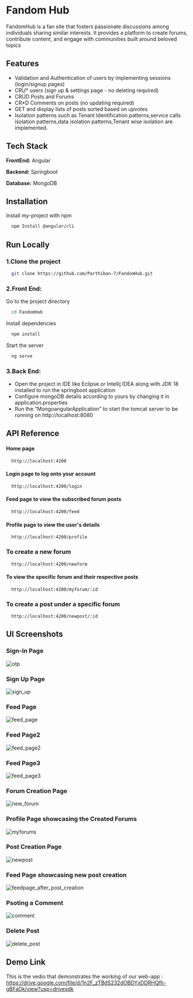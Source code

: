 
# Fandom Hub

FandomHub is a fan site that fosters passionate discussions among individuals sharing similar interests.
It provides a platform to create forums, contribute content, and engage with communities built around beloved topics



## Features

- Validation and Authentication of users by implementing sessions (login/signup pages)
- CRU* users (sign up & settings page - no deleting required)
- CRUD Posts and Forums
- CR*D Comments on posts (no updating required)
- GET and display lists of posts sorted based on upvotes
- Isolation patterns such as Tenant Identification patterns,service calls isolation patterns,data isolation patterns,Tenant wise isolation are implemented.



## Tech Stack

**FrontEnd:** Angular

**Backend:** Springboot

**Database:** MongoDB


## Installation

Install my-project with npm

```bash
  npm Install @angular/cli 
```
    
## Run Locally


### 1.Clone the project
```bash
  git clone https://github.com/Parthiban-7/FandomHub.git
```
### 2.Front End:

Go to the project directory

```bash
  cd FandomHub
```

Install dependencies

```bash
  npm install
```

Start the server

```bash
  ng serve
```
### 3.Back End:
- Open the project in IDE like Eclipse or Intellij IDEA along with JDK 18 installed to run the springboot application
- Configure mongoDB details according to yours by changing it in application.properties
- Run the "MongoangularApplication" to start the tomcat server to be running on http://localhost:8080 




## API Reference

#### Home page

```
  http://localhost:4200
```


#### Login page to log onto your account

```
  http://localhost:4200/login
```

#### Feed page to view the subscribed forum posts
```
  http://localhost:4200/feed 
```
#### Profile page to view the user's details 
```
  http://localhost:4200/profile
```
### To create a new forum 
```
  http://localhost:4200/newform 
```

#### To view the specific forum and their respective posts
```
  http://localhost:4200/myforum/:id
```
### To create a post under a specific forum 
```
  http://localhost:4200/newpost/:id
```

## UI Screenshots

### Sign-In Page
![otp](https://github.com/sasirekhasooraj/FandomHub/assets/27855331/12fda008-a093-4fc6-879c-4242184fe715)
### Sign Up Page
![sign_up](https://github.com/sasirekhasooraj/FandomHub/assets/27855331/84ab47c8-6976-4f73-9d7e-62170487c4f9)
### Feed Page
![feed_page](https://github.com/sasirekhasooraj/FandomHub/assets/27855331/2aec2c1f-1090-4bda-9b0d-dba89b3a676d)
### Feed Page2
![feed_page2](https://github.com/sasirekhasooraj/FandomHub/assets/27855331/23d05b14-754c-430e-93bb-f944f70b24b3)
### Feed Page3
![feed_page3](https://github.com/sasirekhasooraj/FandomHub/assets/27855331/017179d5-0c3c-43dc-8f49-5a75e99d4416)
### Forum Creation Page
![new_forum](https://github.com/sasirekhasooraj/FandomHub/assets/27855331/ad901077-4a67-4e09-b74e-a5c2955993e5)
### Profile Page showcasing the Created Forums
![myforums](https://github.com/sasirekhasooraj/FandomHub/assets/27855331/bab9df35-2ba0-47b9-aab4-4696e0a18ab0)
### Post Creation Page
![newpost](https://github.com/sasirekhasooraj/FandomHub/assets/27855331/4141d544-97d2-48fd-8023-ae2d0275a733)
### Feed Page showcasing new post creation
![feedpage_after_post_creation](https://github.com/sasirekhasooraj/FandomHub/assets/27855331/516f1e70-ef09-4888-88d0-62abbce89ebd)
### Psoting a Comment
![comment](https://github.com/sasirekhasooraj/FandomHub/assets/27855331/6ec4a5b6-63a9-4262-a2ff-32bcdad248a9)
### Delete Post
![delete_post](https://github.com/sasirekhasooraj/FandomHub/assets/27855331/d56eff09-8ca3-42c6-bcc3-d68dcf2c6d97)
## Demo Link
This is the vedio that demonstrates the working of our web-app : https://drive.google.com/file/d/1n2F_zTBdS232dOBDYxDDRHQfh-gBFaDk/view?usp=drivesdk















